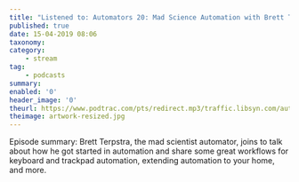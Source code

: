 ```yaml
---
title: "Listened to: Automators 20: Mad Science Automation with Brett Terpstra"
published: true
date: 15-04-2019 08:06
taxonomy:
category:
	- stream
tag:
	- podcasts
summary:
enabled: '0'
header_image: '0'
theurl: https://www.podtrac.com/pts/redirect.mp3/traffic.libsyn.com/automatorsrelay/automators020.mp3
theimage: artwork-resized.jpg
--- 
```

Episode summary: Brett Terpstra, the mad scientist automator, joins to talk about how he got started in automation and share some great workflows for keyboard and trackpad automation, extending automation to your home, and more.
